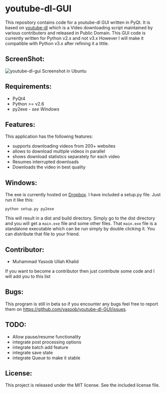 youtube-dl-GUI
==============

This repository contains code for a youtube-dl GUI written in PyQt. It is based on [youtube-dl](https://github.com/rg3/youtube-dl) which is a Video downloading script maintained by various contributers and released in Public Domain. This GUI code is currently written for Python v2.x and not v3.x However I will make it compatible with Python v3.x after refining it a little.

ScreenShot:
-------------
![youtube-dl-gui Screenshot in Ubuntu](http://imgur.com/EJ1krDt.png)

Requirements:
------------
- PyQt4
- Python >= v2.6
- py2exe - _see Windows_

Features:
----------
This application has the following features:
- supports downloading videos from 200+ websites
- allows to download multiple videos in parallel
- shows download statistics separately for each video
- Resumes interrupted downloads
- Downloads the video in best quality

Windows:
-----------
The exe is currently hosted on [Dropbox](https://www.dropbox.com/s/oj8dh4q82tofk34/youtube-dl.exe). I have included a setup.py file. Just run it like this:
```
python setup.py py2exe
```
This will result in a dist and build directory. Simply go to the dist directory and you will get a ```main.exe``` file and some other files. That ```main.exe``` file is a standalone executable which can be run simply by double clicking it. You can distribute that file to your friend.

Contributor:
---------
- Muhammad Yasoob Ullah Khalid

If you want to become a contributor then just contribute some code and I will add you to this list

Bugs:
----------
This program is still in beta so if you encounter any bugs feel free to report them on https://github.com/yasoob/youtube-dl-GUI/issues. 

TODO:
-------
- Allow pause/resume functionality
- integrate post processing options
- integrate batch add feature
- integrate save state
- integrate Queue to make it stable

License:
----------
This project is released under the MIT license. See the included license file.
